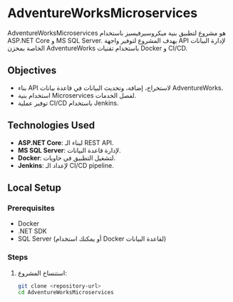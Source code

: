 # AdventureWorksMicroservices

AdventureWorksMicroservices هو مشروع لتطبيق بنية ميكروسيرفيسيز باستخدام ASP.NET Core و MS SQL Server. يهدف المشروع لتوفير واجهة API لإدارة البيانات الخاصة بمخزن AdventureWorks باستخدام تقنيات Docker و CI/CD.

## Objectives
- بناء API لاستخراج، إضافة، وتحديث البيانات في قاعدة بيانات AdventureWorks.
- استخدام بنية Microservices لفصل الخدمات.
- توفير عملية CI/CD باستخدام Jenkins.

## Technologies Used
- **ASP.NET Core**: لبناء الـ REST API.
- **MS SQL Server**: لإدارة قاعدة البيانات.
- **Docker**: لتشغيل التطبيق في حاويات.
- **Jenkins**: لإعداد الـ CI/CD pipeline.

## Local Setup

### Prerequisites
- Docker
- .NET SDK
- SQL Server (أو يمكنك استخدام Docker لقاعدة البيانات)

### Steps
1. استنساخ المشروع:
   ```bash
   git clone <repository-url>
   cd AdventureWorksMicroservices
